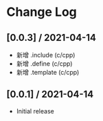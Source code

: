 # Change Log

## [0.0.3] / 2021-04-14

- 新增 .include (c/cpp)
- 新增 .define (c/cpp)
- 新增 .template (c/cpp)

## [0.0.1] / 2021-04-14

- Initial release
